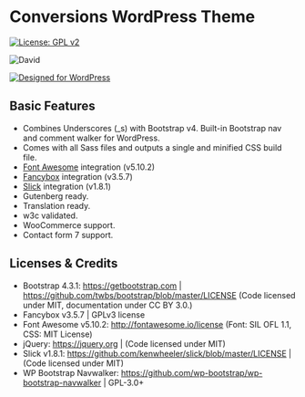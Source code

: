 # Conversions WordPress Theme

[![License: GPL v2](https://img.shields.io/badge/License-GPL%20v2-blue.svg)](https://www.gnu.org/licenses/old-licenses/gpl-2.0.en.html)

![David](https://img.shields.io/david/dev/jjs2484/conversions)

<a href="https://wordpress.org/">
	<img border="0" alt="Designed for WordPress" src="https://img.shields.io/badge/Designed%20for-WordPress-blue">
</a>

## Basic Features

- Combines Underscores (_s) with Bootstrap v4. Built-in Bootstrap nav and comment walker for WordPress.
- Comes with all Sass files and outputs a single and minified CSS build file.
- [Font Awesome](https://fontawesome.com/) integration (v5.10.2)
- [Fancybox](http://fancyapps.com/fancybox/3/) integration (v3.5.7)
- [Slick](https://kenwheeler.github.io/slick/) integration (v1.8.1)
- Gutenberg ready.
- Translation ready.
- w3c validated.
- WooCommerce support.
- Contact form 7 support.

## Licenses & Credits

- Bootstrap 4.3.1: https://getbootstrap.com | https://github.com/twbs/bootstrap/blob/master/LICENSE (Code licensed under MIT, documentation under CC BY 3.0.)
- Fancybox v3.5.7 | GPLv3 license
- Font Awesome v5.10.2: http://fontawesome.io/license (Font: SIL OFL 1.1, CSS: MIT License)
- jQuery: https://jquery.org | (Code licensed under MIT)
- Slick v1.8.1: https://github.com/kenwheeler/slick/blob/master/LICENSE | (Code licensed under MIT)
- WP Bootstrap Navwalker: https://github.com/wp-bootstrap/wp-bootstrap-navwalker | GPL-3.0+